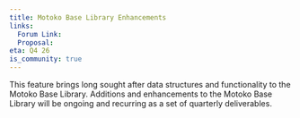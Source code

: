```yaml
---
title: Motoko Base Library Enhancements
links:
  Forum Link:
  Proposal:
eta: Q4 26
is_community: true
---
```

This feature brings long sought after data structures and functionality to the Motoko Base Library. Additions and enhancements to the Motoko Base Library will be ongoing and recurring as a set of quarterly deliverables.
